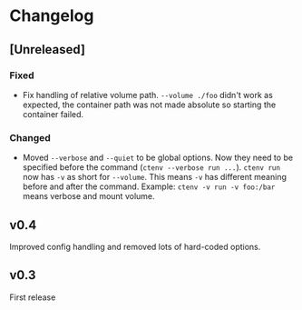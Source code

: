 # Changelog

<!-- https://keepachangelog.com/ -->

## [Unreleased]

### Fixed

- Fix handling of relative volume path. `--volume ./foo` didn't work
  as expected, the container path was not made absolute so starting
  the container failed.

### Changed

- Moved `--verbose` and `--quiet` to be global options. Now they need
  to be specified before the command (`ctenv --verbose run ...`).
  `ctenv run` now has `-v` as short for `--volume`. This means `-v`
  has different meaning before and after the command. Example: `ctenv
  -v run -v foo:/bar` means verbose and mount volume.


## v0.4

Improved config handling and removed lots of hard-coded options.


## v0.3

First release
